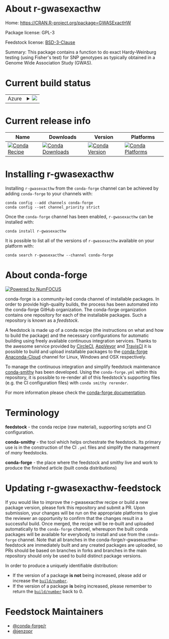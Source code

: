 About r-gwasexacthw
===================

Home: https://CRAN.R-project.org/package=GWASExactHW

Package license: GPL-3

Feedstock license: [BSD-3-Clause](https://github.com/conda-forge/r-gwasexacthw-feedstock/blob/master/LICENSE.txt)

Summary: This package contains a function to do exact Hardy-Weinburg testing (using Fisher's test) for SNP genotypes as typically obtained in a Genome Wide Association Study (GWAS).

Current build status
====================


<table>
    
  <tr>
    <td>Azure</td>
    <td>
      <details>
        <summary>
          <a href="https://dev.azure.com/conda-forge/feedstock-builds/_build/latest?definitionId=8011&branchName=master">
            <img src="https://dev.azure.com/conda-forge/feedstock-builds/_apis/build/status/r-gwasexacthw-feedstock?branchName=master">
          </a>
        </summary>
        <table>
          <thead><tr><th>Variant</th><th>Status</th></tr></thead>
          <tbody><tr>
              <td>linux_64_r_base4.0</td>
              <td>
                <a href="https://dev.azure.com/conda-forge/feedstock-builds/_build/latest?definitionId=8011&branchName=master">
                  <img src="https://dev.azure.com/conda-forge/feedstock-builds/_apis/build/status/r-gwasexacthw-feedstock?branchName=master&jobName=linux&configuration=linux_64_r_base4.0" alt="variant">
                </a>
              </td>
            </tr><tr>
              <td>linux_64_r_base4.1</td>
              <td>
                <a href="https://dev.azure.com/conda-forge/feedstock-builds/_build/latest?definitionId=8011&branchName=master">
                  <img src="https://dev.azure.com/conda-forge/feedstock-builds/_apis/build/status/r-gwasexacthw-feedstock?branchName=master&jobName=linux&configuration=linux_64_r_base4.1" alt="variant">
                </a>
              </td>
            </tr><tr>
              <td>osx_64_r_base4.0</td>
              <td>
                <a href="https://dev.azure.com/conda-forge/feedstock-builds/_build/latest?definitionId=8011&branchName=master">
                  <img src="https://dev.azure.com/conda-forge/feedstock-builds/_apis/build/status/r-gwasexacthw-feedstock?branchName=master&jobName=osx&configuration=osx_64_r_base4.0" alt="variant">
                </a>
              </td>
            </tr><tr>
              <td>osx_64_r_base4.1</td>
              <td>
                <a href="https://dev.azure.com/conda-forge/feedstock-builds/_build/latest?definitionId=8011&branchName=master">
                  <img src="https://dev.azure.com/conda-forge/feedstock-builds/_apis/build/status/r-gwasexacthw-feedstock?branchName=master&jobName=osx&configuration=osx_64_r_base4.1" alt="variant">
                </a>
              </td>
            </tr><tr>
              <td>win_64_r_base4.0</td>
              <td>
                <a href="https://dev.azure.com/conda-forge/feedstock-builds/_build/latest?definitionId=8011&branchName=master">
                  <img src="https://dev.azure.com/conda-forge/feedstock-builds/_apis/build/status/r-gwasexacthw-feedstock?branchName=master&jobName=win&configuration=win_64_r_base4.0" alt="variant">
                </a>
              </td>
            </tr><tr>
              <td>win_64_r_base4.1</td>
              <td>
                <a href="https://dev.azure.com/conda-forge/feedstock-builds/_build/latest?definitionId=8011&branchName=master">
                  <img src="https://dev.azure.com/conda-forge/feedstock-builds/_apis/build/status/r-gwasexacthw-feedstock?branchName=master&jobName=win&configuration=win_64_r_base4.1" alt="variant">
                </a>
              </td>
            </tr>
          </tbody>
        </table>
      </details>
    </td>
  </tr>
</table>

Current release info
====================

| Name | Downloads | Version | Platforms |
| --- | --- | --- | --- |
| [![Conda Recipe](https://img.shields.io/badge/recipe-r--gwasexacthw-green.svg)](https://anaconda.org/conda-forge/r-gwasexacthw) | [![Conda Downloads](https://img.shields.io/conda/dn/conda-forge/r-gwasexacthw.svg)](https://anaconda.org/conda-forge/r-gwasexacthw) | [![Conda Version](https://img.shields.io/conda/vn/conda-forge/r-gwasexacthw.svg)](https://anaconda.org/conda-forge/r-gwasexacthw) | [![Conda Platforms](https://img.shields.io/conda/pn/conda-forge/r-gwasexacthw.svg)](https://anaconda.org/conda-forge/r-gwasexacthw) |

Installing r-gwasexacthw
========================

Installing `r-gwasexacthw` from the `conda-forge` channel can be achieved by adding `conda-forge` to your channels with:

```
conda config --add channels conda-forge
conda config --set channel_priority strict
```

Once the `conda-forge` channel has been enabled, `r-gwasexacthw` can be installed with:

```
conda install r-gwasexacthw
```

It is possible to list all of the versions of `r-gwasexacthw` available on your platform with:

```
conda search r-gwasexacthw --channel conda-forge
```


About conda-forge
=================

[![Powered by NumFOCUS](https://img.shields.io/badge/powered%20by-NumFOCUS-orange.svg?style=flat&colorA=E1523D&colorB=007D8A)](http://numfocus.org)

conda-forge is a community-led conda channel of installable packages.
In order to provide high-quality builds, the process has been automated into the
conda-forge GitHub organization. The conda-forge organization contains one repository
for each of the installable packages. Such a repository is known as a *feedstock*.

A feedstock is made up of a conda recipe (the instructions on what and how to build
the package) and the necessary configurations for automatic building using freely
available continuous integration services. Thanks to the awesome service provided by
[CircleCI](https://circleci.com/), [AppVeyor](https://www.appveyor.com/)
and [TravisCI](https://travis-ci.com/) it is possible to build and upload installable
packages to the [conda-forge](https://anaconda.org/conda-forge)
[Anaconda-Cloud](https://anaconda.org/) channel for Linux, Windows and OSX respectively.

To manage the continuous integration and simplify feedstock maintenance
[conda-smithy](https://github.com/conda-forge/conda-smithy) has been developed.
Using the ``conda-forge.yml`` within this repository, it is possible to re-render all of
this feedstock's supporting files (e.g. the CI configuration files) with ``conda smithy rerender``.

For more information please check the [conda-forge documentation](https://conda-forge.org/docs/).

Terminology
===========

**feedstock** - the conda recipe (raw material), supporting scripts and CI configuration.

**conda-smithy** - the tool which helps orchestrate the feedstock.
                   Its primary use is in the construction of the CI ``.yml`` files
                   and simplify the management of *many* feedstocks.

**conda-forge** - the place where the feedstock and smithy live and work to
                  produce the finished article (built conda distributions)


Updating r-gwasexacthw-feedstock
================================

If you would like to improve the r-gwasexacthw recipe or build a new
package version, please fork this repository and submit a PR. Upon submission,
your changes will be run on the appropriate platforms to give the reviewer an
opportunity to confirm that the changes result in a successful build. Once
merged, the recipe will be re-built and uploaded automatically to the
`conda-forge` channel, whereupon the built conda packages will be available for
everybody to install and use from the `conda-forge` channel.
Note that all branches in the conda-forge/r-gwasexacthw-feedstock are
immediately built and any created packages are uploaded, so PRs should be based
on branches in forks and branches in the main repository should only be used to
build distinct package versions.

In order to produce a uniquely identifiable distribution:
 * If the version of a package **is not** being increased, please add or increase
   the [``build/number``](https://docs.conda.io/projects/conda-build/en/latest/resources/define-metadata.html#build-number-and-string).
 * If the version of a package **is** being increased, please remember to return
   the [``build/number``](https://docs.conda.io/projects/conda-build/en/latest/resources/define-metadata.html#build-number-and-string)
   back to 0.

Feedstock Maintainers
=====================

* [@conda-forge/r](https://github.com/conda-forge/r/)
* [@jenzopr](https://github.com/jenzopr/)

